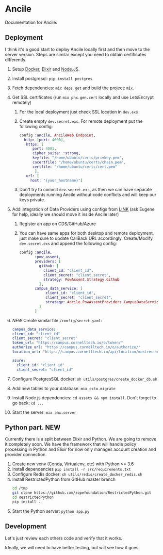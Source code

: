 # Ancile


Documentation for Ancile: 


## Deployment

I think it's a good start to deploy Ancile locally first
and then move to the server version. Steps are similar 
except you need to obtain certificates differently. 

1. Setup [Docker](https://www.digitalocean.com/community/tutorials/how-to-install-and-use-docker-on-ubuntu-18-04), [Elixir](https://elixir-lang.org/install.html) and [Node.JS](https://nodejs.org/en/download/package-manager/).
1. Install postgresql: `pip install postgres`.
1. Fetch dependencies: `mix deps.get` and build the project: `mix`.
1. Get SSL certificates (run `mix phx.gen.cert` locally and use LetsEncrypt remotely)
   1. For the local deployment just check SSL location in `dev.exs`
   1. Create empty `dev.secret.exs`. For remote deployment put the following config: 
   
        ```elixir
        config :ancile, AncileWeb.Endpoint,
          http: [port: 4000],
           https: [
              port: 4001,
              cipher_suite: :strong,
              keyfile: "/home/ubuntu/certs/privkey.pem",
              cacertfile: "/home/ubuntu/certs/chain.pem",
              certfile: "/home/ubuntu/certs/cert.pem"
               ],
           url: [
             host: "{your_hostname}"]
       ```
   1. Don't try to commit `dev.secret.exs`, as then we can have separate deployments
    running Ancile without code conflicts and will keep our keys private.
 
1. Add integration of Data Providers using configs from 
[LINK](https://github.com/ebagdasa/pow_assent)
(ask Eugene for help, ideally we should move it inside Ancile later)
   1. Register an app on CDS/GitHub/Azure
   1. You can have same apps for both desktop and 
   remote deployment, just make sure to update CallBack URL accordingly.
    Create/Modify `dev.secret.exs` and append the following config: 
   
        ```elixir
        config :ancile,
               :pow_assent,
               providers: [
                 github: [
                   client_id: "client_id",
                   client_secret: "client_secret",
                   strategy: PowAssent.Strategy.Github
                 ],
               campus_data_service: [
                    client_id: "client_id",
                    client_secret: "client_secret",
                    strategy: Ancile.PowAssentProviders.CampusDataService
                 ]
               ]
        ```
1. *NEW* Create similar file `/config/secret.yaml`:
   
   ```yaml
   campus_data_service:
   client_id: "client_id"
   client_secret: "client_secret"
   token_url: "https://campus.cornelltech.io/o/token/"
   authorize_url: "https://campus.cornelltech.io/o/authorize/"
   location_url: "https://campus.cornelltech.io/api/location/mostrecent/"

   azure:
     client_id: "client_id"
     client_secret: "client_id"

   ```
1. Configure PostgresSQL docker: `sh utils/postgres/create_docker_db.sh` 
1. Add new tables to your database: `mix ecto.migrate`
1. Install Node.js dependencies: `cd assets && npm install`. Don't forget to go back: `cd ..`.
1. Start the server: `mix phx.server`

## Python part. **NEW**
Currently there is a split between Elixir and Python. We are going to remove it
completely soon. We have the framework that will handle policy processing in Python
and Elixir for now only manages account creation and provider connection.   
 
1. Create new venv (Conda, Virtualenv, etc) with Python >= 3.6
1. Install dependencies `pip install -r src/requirements.txt`
1. Configure Redis docker: `sh utils/redis/create_docker_redis.sh`
1. Install RestrictedPython from GitHub master branch
    ```bash
    cd /tmp
    git clone https://github.com/zopefoundation/RestrictedPython.git
    cd RestrictedPython
    pip install .
    ```
1. Start the Python server: `python app.py`






## Development 

Let's just review each others code and verify that it works. 

Ideally, we will need to have better testing, but will see how it goes. 
